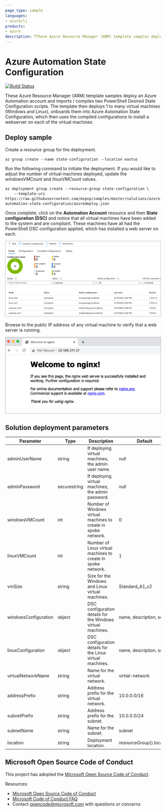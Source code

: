 ```yaml
---
page_type: sample
languages:
- azurecli
products:
- azure
description: TThese Azure Resource Manager (ARM) template samples deploy an Azure Automation account and imports / compiles two PowerShell Desired State Configuration scripts. The template then deploys 1 to many virtual machines (Windows and Linux), onboards them into Azure Automation State Configuration, which then uses the compiled configurations to install a webserver on each of the virtual machines.
---
```


# Azure Automation State Configuration

[![Build Status](https://dev.azure.com/ceapex/pnp/_apis/build/status/deployment-validation/azure-automation-state-config?branchName=master)](https://ceapex.visualstudio.com/pnp/_build/latest?definitionId=3819&branchName=master)

These Azure Resource Manager (ARM) template samples deploy an Azure Automation account and imports / compiles two PowerShell Desired State Configuration scripts. The template then deploys 1 to many virtual machines (Windows and Linux), onboards them into Azure Automation State Configuration, which then uses the compiled configurations to install a webserver on each of the virtual machines.

## Deploy sample

Create a resource group for the deployment.

```azurecli-interactive
az group create --name state-configuration --location eastus
```

Run the following command to initiate the deployment. If you would like to adjust the number of virtual machines deployed, update the *windowsVMCount* and *linuxVMCount* values.

```azurecli
az deployment group create --resource-group state-configuration \
    --template-uri https://raw.githubusercontent.com/mspnp/samples/master/solutions/azure-automation-state-configuration/azuredeploy.json
```

Once complete, click on the **Automation Account** resource and then **State configuration (DSC)** and notice that all virtual machines have been added to the system and are compliant. These machines have all had the PowerShell DSC configuration applied, which has installed a web server on each.

![Image of DSC compliance results as seen in the Azure portal.](./images/dsc-results.png)

Browse to the public IP address of any virtual machine to verify that a web server is running.

![Image of an Nginx web server default page.](./images/webserver.png)

## Solution deployment parameters

| Parameter | Type | Description | Default |
|---|---|---|--|
| adminUserName | string | If deploying virtual machines, the admin user name. | null |
| adminPassword | securestring | If deploying virtual machines, the admin password. | null |
| windowsVMCount | int | Number of Windows virtual machines to create in spoke network. | 0 |
| linuxVMCount | int | Number of Linux virtual machines to create in spoke network. | 1 |
| vmSize | string | Size for the Windows and Linux virtual machines. | Standard_A1_v2 |
| windowsConfiguration | object | DSC configuration details for the Windows virtual machines. | name, description, script |
| linuxConfiguration | object | DSC configuration details for the Linux virtual machines. | name, description, script |
| virtualNetworkName | string | Name for the virtual network. | virtial-network|
| addressPrefix | string | Address prefix for the virtual network. | 10.0.0.0/16 |
| subnetPrefix | string | Address prefix for the subnet. | 10.0.0.0/24 |
| subnetName | string | Name for the subnet. | subnet |
| location | string | Deployment location. | resourceGroup().location | 

## Microsoft Open Source Code of Conduct

This project has adopted the [Microsoft Open Source Code of Conduct](https://opensource.microsoft.com/codeofconduct/).

Resources:

- [Microsoft Open Source Code of Conduct](https://opensource.microsoft.com/codeofconduct/)
- [Microsoft Code of Conduct FAQ](https://opensource.microsoft.com/codeofconduct/faq/)
- Contact [opencode@microsoft.com](mailto:opencode@microsoft.com) with questions or concerns